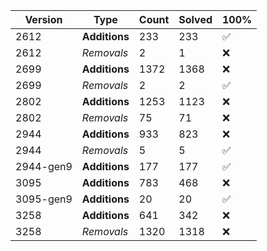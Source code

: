 | Version | Type | Count | Solved | 100% |
| ------- | ---- | ----- | ------ | ---- |
| 2612 | **Additions** | 233 | 233 | ✅ |
| 2612 | *Removals* | 2 | 1 | ❌ |
| 2699 | **Additions** | 1372 | 1368 | ❌ |
| 2699 | *Removals* | 2 | 2 | ✅ |
| 2802 | **Additions** | 1253 | 1123 | ❌ |
| 2802 | *Removals* | 75 | 71 | ❌ |
| 2944 | **Additions** | 933 | 823 | ❌ |
| 2944 | *Removals* | 5 | 5 | ✅ |
| 2944-gen9 | **Additions** | 177 | 177 | ✅ |
| 3095 | **Additions** | 783 | 468 | ❌ |
| 3095-gen9 | **Additions** | 20 | 20 | ✅ |
| 3258 | **Additions** | 641 | 342 | ❌ |
| 3258 | *Removals* | 1320 | 1318 | ❌ |